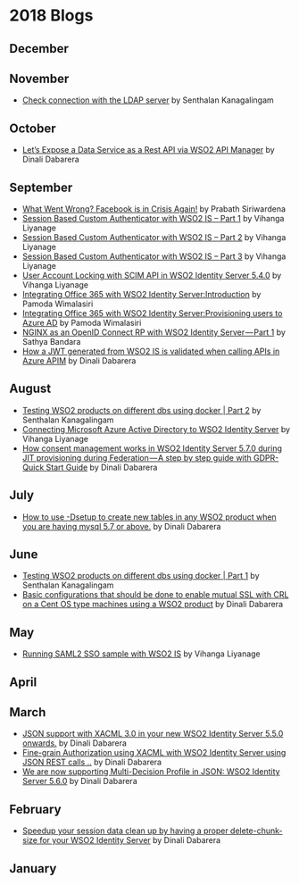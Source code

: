 # 2018 Blogs

## December
## November
* [Check connection with the LDAP server](https://medium.com/@senthalan/check-connection-with-the-ldap-server-60125b96615f) by Senthalan Kanagalingam
## October
* [Let’s Expose a Data Service as a Rest API via WSO2 API Manager](https://medium.com/@gdrdabarera/lets-expose-a-data-service-as-a-rest-api-via-wso2-api-manager-f45f7bd9fc44) by Dinali Dabarera
## September
* [What Went Wrong? Facebook is in Crisis Again!](https://medium.facilelogin.com/what-went-wrong-d09b0dc24de4) by Prabath Siriwardena
* [Session Based Custom Authenticator with WSO2 IS – Part 1](https://everything1know.wordpress.com/2018/08/24/session-based-custom-authenticator-with-wso2-is-part-1) by Vihanga Liyanage
* [Session Based Custom Authenticator with WSO2 IS – Part 2](https://everything1know.wordpress.com/2018/08/28/session-based-custom-authenticator-with-wso2-is-part-2) by Vihanga Liyanage
* [Session Based Custom Authenticator with WSO2 IS – Part 3](https://everything1know.wordpress.com/2018/09/16/session-based-custom-authenticator-with-wso2-is-part-3) by Vihanga Liyanage
* [User Account Locking with SCIM API in WSO2 Identity Server 5.4.0](https://everything1know.wordpress.com/2018/09/17/user-account-locking-with-scim-api-in-wso2-identity-server-5-4-0/) by Vihanga Liyanage
* [Integrating Office 365 with WSO2 Identity Server:Introduction](https://medium.com/@pamodaaw/integrating-office-365-with-wso2-identity-server-fc360e29401e) by Pamoda Wimalasiri
* [Integrating Office 365 with WSO2 Identity Server:Provisioning users to Azure AD](https://medium.com/@pamodaaw/integrating-office-365-with-wso2-identity-server-b58a6b2f44a2) by Pamoda Wimalasiri
* [NGINX as an OpenID Connect RP with WSO2 Identity Server — Part 1](https://medium.com/@technospace/nginx-as-an-openid-connect-rp-with-wso2-identity-server-part-1-b9a63f9bef0a) by Sathya Bandara
* [How a JWT generated from WSO2 IS is validated when calling APIs in Azure APIM](https://medium.com/@gdrdabarera/how-a-jwt-generated-from-wso2-is-is-validated-when-calling-apis-in-azure-apim-183706328b1c) by Dinali Dabarera
## August
* [Testing WSO2 products on different dbs using docker | Part 2](https://medium.com/@senthalan/testing-wso2-products-on-different-dbs-using-docker-part-2-cda487a77284) by Senthalan Kanagalingam
* [Connecting Microsoft Azure Active Directory to WSO2 Identity Server](https://everything1know.wordpress.com/2018/08/15/connecting-microsoft-azure-ad-to-wso2-is/) by Vihanga Liyanage
* [How consent management works in WSO2 Identity Server 5.7.0 during JIT provisioning during Federation — A step by step guide with GDPR-Quick Start Guide](https://medium.com/@gdrdabarera/how-consent-management-works-in-wso2-identity-server-5-7-0-d54ad1867580) by Dinali Dabarera
## July
* [How to use -Dsetup to create new tables in any WSO2 product when you are having mysql 5.7 or above.](https://medium.com/@gdrdabarera/how-to-use-dsetup-to-create-new-tables-in-any-wso2-product-when-you-are-having-mysql-5-7-or-above-f2877adb1e05) by Dinali Dabarera
## June
* [Testing WSO2 products on different dbs using docker | Part 1](https://medium.com/@senthalan/testing-wso2-products-on-different-dbs-using-docker-part-1-e02c8102e083) by Senthalan Kanagalingam
* [Basic configurations that should be done to enable mutual SSL with CRL on a Cent OS type machines using a WSO2 product](https://medium.com/@gdrdabarera/basic-configurations-that-should-be-done-to-enable-mutual-ssl-with-crl-on-a-cent-os-type-machines-4ca06a9954af) by Dinali Dabarera
## May
* [Running SAML2 SSO sample with WSO2 IS](https://everything1know.wordpress.com/2018/05/20/running-saml2-sso-sample-with-wso2-is/) by Vihanga Liyanage
## April
## March
* [JSON support with XACML 3.0 in your new WSO2 Identity Server 5.5.0 onwards.](https://medium.com/@gdrdabarera/json-support-with-xacml-3-0-in-your-new-wso2-identity-server-5-5-0-onwards-eb5295eceaa0) by Dinali Dabarera
* [Fine-grain Authorization using XACML with WSO2 Identity Server using JSON REST calls ..](https://medium.com/@gdrdabarera/fine-grain-authorization-using-xacml-with-wso2-identity-server-using-json-rest-calls-fda9b5c642df) by Dinali Dabarera
* [We are now supporting Multi-Decision Profile in JSON: WSO2 Identity Server 5.6.0](https://medium.com/@gdrdabarera/we-are-now-supporting-multi-decision-profile-in-json-8ddaba1fbed1) by Dinali Dabarera
## February
* [Speedup your session data clean up by having a proper delete-chunk-size for your WSO2 Identity Server](https://medium.com/@gdrdabarera/faster-your-session-data-clean-up-by-having-a-proper-delete-chunk-size-for-your-wso2-identity-e0415132a94e) by Dinali Dabarera
## January
